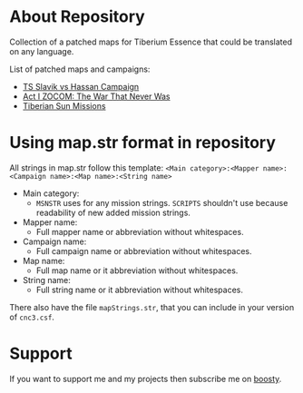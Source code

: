# About Repository
Collection of a patched maps for Tiberium Essence that could be translated on any language.

List of patched maps and campaigns:
* [TS Slavik vs Hassan Campaign](https://www.moddb.com/mods/tiberium-essence/addons/te-ts-slavik-vs-hassan-campaign-16-complete)
* [Act I ZOCOM: The War That Never Was](https://www.moddb.com/mods/tiberium-essence/addons/te-zocom-origin)
* [Tiberian Sun Missions](https://www.moddb.com/mods/tiberian-sun-missions-te)

# Using map.str format in repository
All strings in map.str follow this template: `<Main category>:<Mapper name>:<Campaign name>:<Map name>:<String name>`

* Main category:
  * `MSNSTR` uses for any mission strings. `SCRIPTS` shouldn't use because readability of new added mission strings.
* Mapper name:
  * Full mapper name or abbreviation without whitespaces.
* Campaign name:
  * Full campaign name or abbreviation without whitespaces.
* Map name:
  * Full map name or it abbreviation without whitespaces.
* String name:
  * Full string name or it abbreviation without whitespaces.

There also have the file `mapStrings.str`, that you can include in your version of `cnc3.csf`.

# Support
If you want to support me and my projects then subscribe me on [boosty](https://boosty.to/mah_boi).
